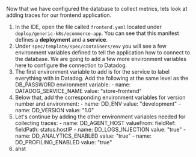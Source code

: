 Now that we have configured the database to collect metrics, lets look at adding traces for our frontend application.

1.  In the IDE, open the file called `frontend.yaml` located under `deploy/generic-k8s/ecommerce-app`. You can see that this manifest defines a **deployment** and a **service**. 
2.  Under `spec/template/spec/containers/env` you will see a few environment variables defined to tell the application how to connect to the database. We are going to add a few more environment variables here to configure the connection to Datadog. 
3.  The first environment variable to add is for the service to label everything with in Datadog. Add the following at the same level as the DB_PASSWORD environment variable:
        - name: DATADOG_SERVICE_NAME
          value: "store-frontend"
4.  Below that, add the corresponding environment variables for version number and environment:
        - name: DD_ENV
          value: "development"
        - name: DD_VERSION
          value: "1.0"
5.  Let's continue by adding the other environment variables needed for collecting traces:
        - name: DD_AGENT_HOST
          valueFrom:
            fieldRef:
              fieldPath: status.hostIP
        - name: DD_LOGS_INJECTION
          value: "true"
        - name: DD_ANALYTICS_ENABLED
          value: "true"
        - name: DD_PROFILING_ENABLED
          value: "true"
6.  ahst
